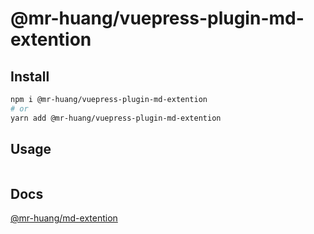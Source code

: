 # @mr-huang/vuepress-plugin-md-extention

## Install

```bash
npm i @mr-huang/vuepress-plugin-md-extention
# or
yarn add @mr-huang/vuepress-plugin-md-extention
```

## Usage

```ts

```

## Docs

[@mr-huang/md-extention](https://cavinHuang.github.io/mr-huang/components/md-extention.html)
